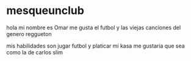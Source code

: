 # mesqueunclub
hola mi nombre es Omar
me gusta el futbol y las viejas
canciones del genero reggueton

mis habilidades son jugar futbol y platicar
mi kasa me gustaria que sea como la de carlos slim
